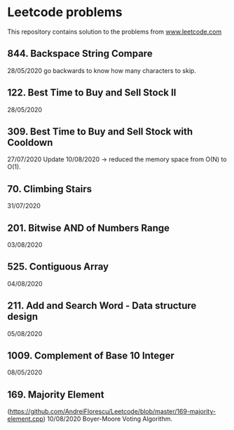 # Leetcode problems
This repository contains solution to the problems from www.leetcode.com

## 844. Backspace String Compare
28/05/2020
go backwards to know how many characters to skip.

## 122. Best Time to Buy and Sell Stock II
28/05/2020

## 309. Best Time to Buy and Sell Stock with Cooldown
27/07/2020
Update 10/08/2020 -> reduced the memory space from O(N) to O(1).

## 70. Climbing Stairs
31/07/2020

## 201. Bitwise AND of Numbers Range
03/08/2020

## 525. Contiguous Array
04/08/2020

## 211. Add and Search Word - Data structure design
05/08/2020

## 1009. Complement of Base 10 Integer
08/05/2020

## 169. Majority Element
(https://github.com/AndreiFlorescu/Leetcode/blob/master/169-majority-element.cpp)
10/08/2020
Boyer-Moore Voting Algorithm.